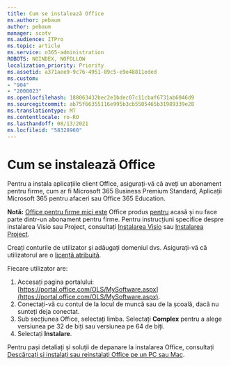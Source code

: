 ```yaml
---
title: Cum se instalează Office
ms.author: pebaum
author: pebaum
manager: scotv
ms.audience: ITPro
ms.topic: article
ms.service: o365-administration
ROBOTS: NOINDEX, NOFOLLOW
localization_priority: Priority
ms.assetid: a371aee9-9c76-4951-89c5-e9e48811eded
ms.custom:
- "904"
- "2000023"
ms.openlocfilehash: 188063432bec2e1bdec07c11cbaf6731ab6046d9
ms.sourcegitcommit: ab75f66355116e995b3cb5505465b31989339e28
ms.translationtype: MT
ms.contentlocale: ro-RO
ms.lasthandoff: 08/13/2021
ms.locfileid: "58328960"
---
```

# <a name="how-to-install-office"></a>Cum se instalează Office

Pentru a instala aplicațiile client Office, asigurați-vă că aveți un abonament pentru firme, cum ar fi Microsoft 365 Business Premium Standard, Aplicații Microsoft 365 pentru afaceri sau Office 365 Education.
  
**Notă:** [Office pentru firme mici este](https://support.microsoft.com/office/28cbc8cf-1332-4f04-9123-9b660abb629e?wt.mc_id=Alchemy_ClientDIA) Office produs [pentru](https://support.microsoft.com/office/28cbc8cf-1332-4f04-9123-9b660abb629e?wt.mc_id=alchemy_clientdia) acasă și nu face parte dintr-un abonament pentru firme. Pentru instrucțiuni specifice despre instalarea Visio sau Project, consultați [Instalarea Visio](https://support.microsoft.com/office/f98f21e3-aa02-4827-9167-ddab5b025710?wt.mc_id=Alchemy_ClientDIA) sau [Instalarea Project](https://support.microsoft.com/office/7059249b-d9fe-4d61-ab96-5c5bf435f281?wt.mc_id=Alchemy_ClientDIA).

Creați conturile de utilizator și adăugați domeniul dvs. Asigurați-vă că utilizatorul are o [licență atribuită](https://docs.microsoft.com/microsoft-365/admin/add-users/add-users).

Fiecare utilizator are:

1. Accesați pagina portalului: [https://portal.office.com/OLS/MySoftware.aspx](https://portal.office.com/OLS/MySoftware.aspx).
2. Conectați-vă cu contul de la locul de muncă sau de la școală, dacă nu sunteți deja conectat.
3. Sub secțiunea Office, selectați limba. Selectați **Complex** pentru a alege versiunea pe 32 de biți sau versiunea pe 64 de biți.
4. Selectați **Instalare**.

Pentru pași detaliați și soluții de depanare la instalarea Office, consultați [Descărcați și instalați sau reinstalați Office pe un PC sau Mac](https://support.office.com/article/4414eaaf-0478-48be-9c42-23adc4716658?wt.mc_id=Alchemy_ClientDIA).
